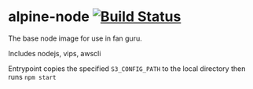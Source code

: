# alpine-node [![Build Status](https://travis-ci.org/eventology/alpine-node.svg?branch=master)](https://travis-ci.org/eventology/alpine-node)

The base node image for use in fan guru.

Includes nodejs, vips, awscli

Entrypoint copies the specified `S3_CONFIG_PATH` to the local directory then runs `npm start`
